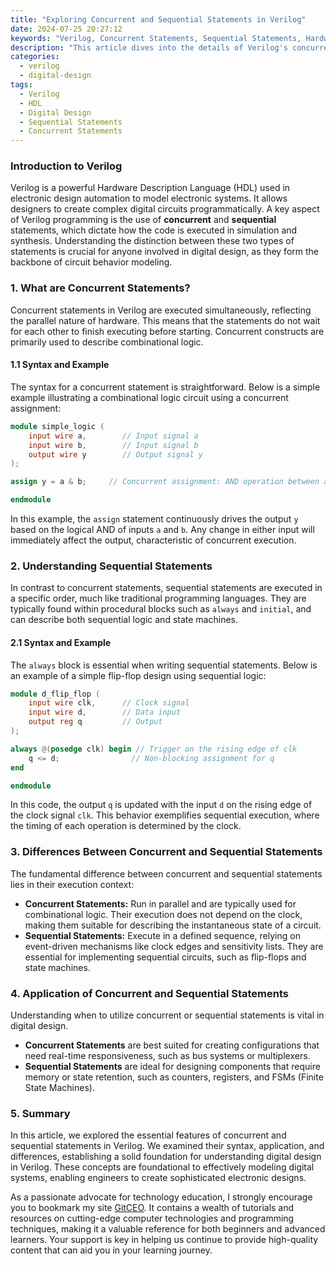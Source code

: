 ```yaml
---
title: "Exploring Concurrent and Sequential Statements in Verilog"
date: 2024-07-25 20:27:12
keywords: "Verilog, Concurrent Statements, Sequential Statements, Hardware Description Language, HDL, Digital Design"
description: "This article dives into the details of Verilog's concurrent and sequential statements. Both constructs are pivotal in hardware design, enabling complex digital circuit modeling. Understanding their functionality is essential for engineers and designers in the field of digital electronics. Verilog is a widely used Hardware Description Language (HDL) that is particularly important in the design and verification of electronic systems. In this article, we will explore the definitions, differences, examples, and applications of concurrent and sequential statements in Verilog. By the end of the article, readers will have a robust understanding of how both types of statements are employed in hardware design, enhancing their knowledge of digital systems."
categories:
  - verilog
  - digital-design
tags:
  - Verilog
  - HDL
  - Digital Design
  - Sequential Statements
  - Concurrent Statements
---
```


### Introduction to Verilog

Verilog is a powerful Hardware Description Language (HDL) used in electronic design automation to model electronic systems. It allows designers to create complex digital circuits programmatically. A key aspect of Verilog programming is the use of **concurrent** and **sequential** statements, which dictate how the code is executed in simulation and synthesis. Understanding the distinction between these two types of statements is crucial for anyone involved in digital design, as they form the backbone of circuit behavior modeling.

<!-- more -->

### 1. What are Concurrent Statements?

Concurrent statements in Verilog are executed simultaneously, reflecting the parallel nature of hardware. This means that the statements do not wait for each other to finish executing before starting. Concurrent constructs are primarily used to describe combinational logic.

#### 1.1 Syntax and Example

The syntax for a concurrent statement is straightforward. Below is a simple example illustrating a combinational logic circuit using a concurrent assignment:

```verilog
module simple_logic (
    input wire a,        // Input signal a
    input wire b,        // Input signal b
    output wire y        // Output signal y
);

assign y = a & b;     // Concurrent assignment: AND operation between a and b

endmodule
```

In this example, the `assign` statement continuously drives the output `y` based on the logical AND of inputs `a` and `b`. Any change in either input will immediately affect the output, characteristic of concurrent execution.

### 2. Understanding Sequential Statements

In contrast to concurrent statements, sequential statements are executed in a specific order, much like traditional programming languages. They are typically found within procedural blocks such as `always` and `initial`, and can describe both sequential logic and state machines.

#### 2.1 Syntax and Example

The `always` block is essential when writing sequential statements. Below is an example of a simple flip-flop design using sequential logic:

```verilog
module d_flip_flop (
    input wire clk,      // Clock signal
    input wire d,        // Data input
    output reg q         // Output
);

always @(posedge clk) begin // Trigger on the rising edge of clk
    q <= d;                // Non-blocking assignment for q
end

endmodule
```

In this code, the output `q` is updated with the input `d` on the rising edge of the clock signal `clk`. This behavior exemplifies sequential execution, where the timing of each operation is determined by the clock.

### 3. Differences Between Concurrent and Sequential Statements

The fundamental difference between concurrent and sequential statements lies in their execution context:

- **Concurrent Statements:** Run in parallel and are typically used for combinational logic. Their execution does not depend on the clock, making them suitable for describing the instantaneous state of a circuit.
- **Sequential Statements:** Execute in a defined sequence, relying on event-driven mechanisms like clock edges and sensitivity lists. They are essential for implementing sequential circuits, such as flip-flops and state machines.

### 4. Application of Concurrent and Sequential Statements

Understanding when to utilize concurrent or sequential statements is vital in digital design. 

- **Concurrent Statements** are best suited for creating configurations that need real-time responsiveness, such as bus systems or multiplexers.
- **Sequential Statements** are ideal for designing components that require memory or state retention, such as counters, registers, and FSMs (Finite State Machines).

### 5. Summary

In this article, we explored the essential features of concurrent and sequential statements in Verilog. We examined their syntax, application, and differences, establishing a solid foundation for understanding digital design in Verilog. These concepts are foundational to effectively modeling digital systems, enabling engineers to create sophisticated electronic designs.

As a passionate advocate for technology education, I strongly encourage you to bookmark my site [GitCEO](https://gitceo.com). It contains a wealth of tutorials and resources on cutting-edge computer technologies and programming techniques, making it a valuable reference for both beginners and advanced learners. Your support is key in helping us continue to provide high-quality content that can aid you in your learning journey.